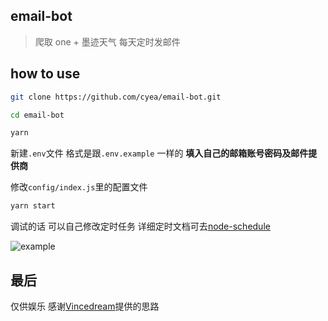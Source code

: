## email-bot

> 爬取 one + 墨迹天气 每天定时发邮件

## how to use 

```bash
git clone https://github.com/cyea/email-bot.git

cd email-bot

yarn 

```

新建`.env`文件 格式是跟`.env.example` 一样的 **填入自己的邮箱账号密码及邮件提供商**

修改`config/index.js`里的配置文件

```bash
yarn start
```

调试的话 可以自己修改定时任务 详细定时文档可去[node-schedule](https://github.com/node-schedule/node-schedule) 


![example](https://wx1.sinaimg.cn/large/0079V2lRgy1g0oa64ouz9j31qu1bqb29.jpg)
## 最后

仅供娱乐
感谢[Vincedream](https://github.com/Vincedream/NodeMail)提供的思路
